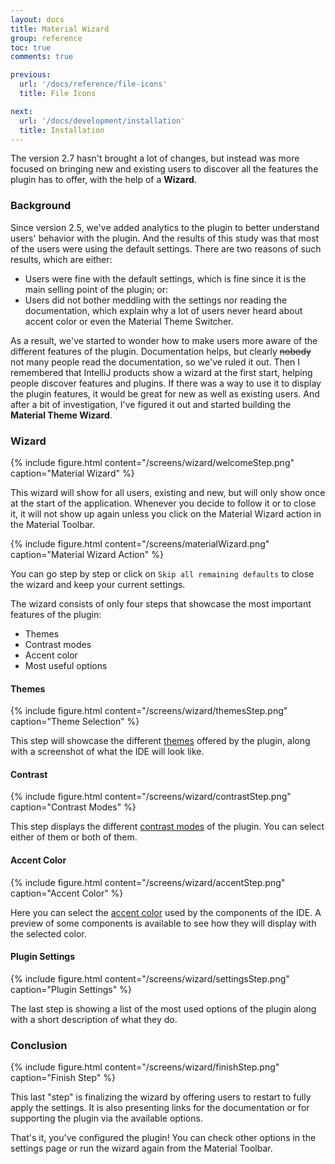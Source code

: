 ```yaml
---
layout: docs
title: Material Wizard
group: reference
toc: true
comments: true

previous:
  url: '/docs/reference/file-icons'
  title: File Icons

next:
  url: '/docs/development/installation'
  title: Installation
---
```


The version 2.7 hasn't brought a lot of changes, but instead was more focused on bringing new and existing users to
discover all the features the plugin has to offer, with the help of a **Wizard**.

### Background

Since version 2.5, we've added analytics to the plugin to better understand users' behavior with the plugin. And the
results of this study was that most of the users were using the default settings. There are two reasons of such results,
which are either:
- Users were fine with the default settings, which is fine since it is the main selling point of the plugin; or:
- Users did not bother meddling with the settings nor reading the documentation, which explain why a lot of users never
  heard about accent color or even the Material Theme Switcher.

As a result, we've started to wonder how to make users more aware of the different features of the plugin. Documentation
helps, but clearly <strike>nobody</strike> not many people read the documentation, so we've ruled it out. Then I
remembered that IntelliJ products show a wizard at the first start, helping people discover features and plugins. If
there was a way to use it to display the plugin features, it would be great for new as well as existing users. And after
a bit of investigation, I've figured it out and started building the **Material Theme Wizard**.


### Wizard

{% include figure.html content="/screens/wizard/welcomeStep.png" caption="Material Wizard" %}

This wizard will show for all users, existing and new, but will only show once at the start of the application. Whenever
you decide to follow it or to close it, it will not show up again unless you click on the Material Wizard action in the
Material Toolbar.

{% include figure.html content="/screens/materialWizard.png" caption="Material Wizard Action" %}

You can go step by step or click on `Skip all remaining defaults` to close the wizard and keep your current settings.

The wizard consists of only four steps that showcase the most important features of the plugin:
- Themes
- Contrast modes
- Accent color
- Most useful options

#### Themes

{% include figure.html content="/screens/wizard/themesStep.png" caption="Theme Selection" %}

This step will showcase the different
[themes]({{site.baseurl}}/docs/configuration/settings#material-themes) offered by the plugin, along with a screenshot of
what the IDE will look like.

#### Contrast

{% include figure.html content="/screens/wizard/contrastStep.png" caption="Contrast Modes" %}

This step displays the different
[contrast modes]({{site.baseurl}}/docs/configuration/main-settings#contrast-mode) of the plugin. You can select either
of them or both of them.

#### Accent Color

{% include figure.html content="/screens/wizard/accentStep.png" caption="Accent Color" %}

Here you can select the
[accent color]({{site.baseurl}}/docs/configuration/accents) used by the components of the IDE. A preview of some
components is available to see how they will display with the selected color.

#### Plugin Settings

{% include figure.html content="/screens/wizard/settingsStep.png" caption="Plugin Settings" %}

The last step is showing a list of the most used options of the plugin along with a short description of what they do.

### Conclusion

{% include figure.html content="/screens/wizard/finishStep.png" caption="Finish Step" %}

This last "step" is finalizing the wizard by offering users to restart to fully apply the settings. It is also
presenting links for the documentation or for supporting the plugin via the available options.

That's it, you've configured the plugin! You can check other options in the settings page or run the wizard again from
the Material Toolbar.
